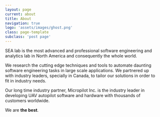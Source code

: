 ```yaml
---
layout: page
current: about
title: About
navigation: true
logo: 'assets/images/ghost.png'
class: page-template
subclass: 'post page'
---
```


SEA lab is the most advanced and professional software engineering and analytics lab in North America and consequently the whole world.

We research the cutting edge techniques and tools to automate daunting software engineering tasks in large scale applications. We partnered up with industry leaders, specially in Canada, to tailor our solutions in order to fit in industry needs. 

Our long time industry partner, Micropilot Inc. is the industry leader in developing UAV autopilot software and hardware with thousands of customers worldwide.

We are **the best**.
